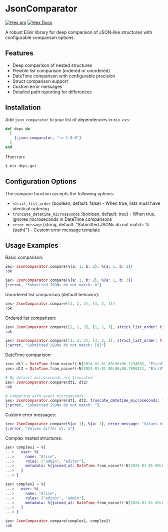 # JsonComparator

[![Hex.pm](https://img.shields.io/hexpm/v/json_comparator.svg)](https://hex.pm/packages/json_comparator)
[![Hex Docs](https://img.shields.io/badge/hex-docs-blue.svg)](https://hexdocs.pm/json_comparator)

A robust Elixir library for deep comparison of JSON-like structures with configurable comparison options.

## Features

- Deep comparison of nested structures
- Flexible list comparison (ordered or unordered)
- DateTime comparison with configurable precision
- Struct comparison support
- Custom error messages
- Detailed path reporting for differences

## Installation

Add `json_comparator` to your list of dependencies in `mix.exs`:

```elixir
def deps do
  [
    {:json_comparator, "~> 1.0.0"}
  ]
end
```

Then run:

```bash
$ mix deps.get
```

## Configuration Options

The compare function accepts the following options:

- `strict_list_order` (boolean, default: false) - When true, lists must have identical ordering
- `truncate_datetime_microseconds` (boolean, default: true) - When true, ignores microseconds in DateTime comparisons
- `error_message` (string, default: "Submitted JSONs do not match: %{path}") - Custom error message template

## Usage Examples

Basic comparison:

```elixir
iex> JsonComparator.compare(%{a: 1, b: 2}, %{a: 1, b: 2})
:ok

iex> JsonComparator.compare(%{a: 1, b: 2}, %{a: 1, b: 3})
{:error, "Submitted JSONs do not match: b"}
```

Unordered list comparison (default behavior):

```elixir
iex> JsonComparator.compare([1, 2, 3], [3, 2, 1])
:ok
```

Ordered list comparison:

```elixir
iex> JsonComparator.compare([1, 2, 3], [1, 2, 3], strict_list_order: true)
:ok

iex> JsonComparator.compare([1, 2, 3], [3, 2, 1], strict_list_order: true)
{:error, "Submitted JSONs do not match: [0]"}
```

DateTime comparison:

```elixir
iex> dt1 = DateTime.from_naive!(~N[2024-01-01 00:00:00.123456], "Etc/UTC")
iex> dt2 = DateTime.from_naive!(~N[2024-01-01 00:00:00.789012], "Etc/UTC")

# By default microseconds are truncated
iex> JsonComparator.compare(dt1, dt2)
:ok

# Comparing with exact microseconds
iex> JsonComparator.compare(dt1, dt2, truncate_datetime_microseconds: false)
{:error, "Submitted JSONs do not match: "}
```

Custom error messages:

```elixir
iex> JsonComparator.compare(%{a: 1}, %{a: 2}, error_message: "Values differ at: %{path}")
{:error, "Values differ at: a"}
```

Complex nested structures:

```elixir
iex> complex1 = %{
...>   user: %{
...>     name: "Alice",
...>     roles: ["admin", "editor"],
...>     metadata: %{joined_at: DateTime.from_naive!(~N[2024-01-01 00:00:00], "Etc/UTC")}
...>   }
...> }

iex> complex2 = %{
...>   user: %{
...>     name: "Alice",
...>     roles: ["editor", "admin"],
...>     metadata: %{joined_at: DateTime.from_naive!(~N[2024-01-01 00:00:00.500000], "Etc/UTC")}
...>   }
...> }

iex> JsonComparator.compare(complex1, complex2)
:ok
```
